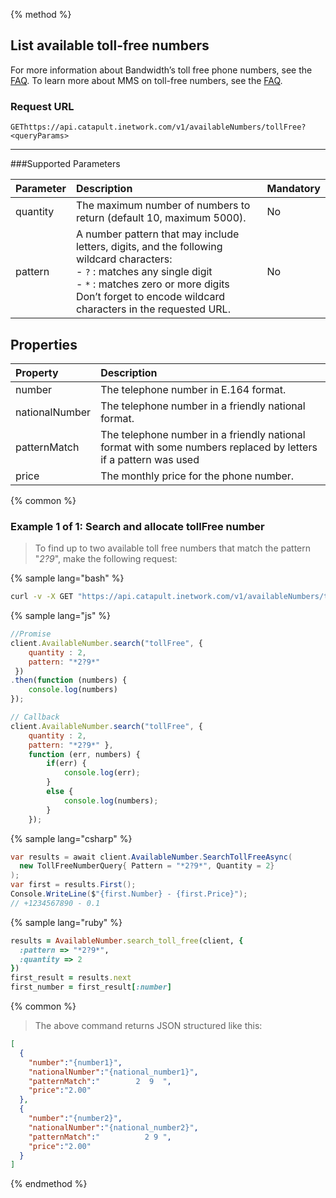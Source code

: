 {% method %}
## List available toll-free numbers
For more information about Bandwidth’s toll free phone numbers, see the <a href="https://dev.bandwidth.com/faq/#voice">FAQ</a>. To learn more about MMS on toll-free numbers, see the [FAQ](https://dev.bandwidth.com/faq/messaging/tollfreeMMS.html).



### Request URL

<code class="get">GET</code>`https://api.catapult.inetwork.com/v1/availableNumbers/tollFree?<queryParams>`

---

###Supported Parameters

| Parameter | Description                                                                                                                                                                                                                                | Mandatory |
|:----------|:-------------------------------------------------------------------------------------------------------------------------------------------------------------------------------------------------------------------------------------------|:----------|
| quantity  | The maximum number of numbers to return (default 10, maximum 5000).                                                                                                                                                                        | No        |
| pattern   | A number pattern that may include letters, digits, and the following wildcard characters:<br> - `?` : matches any single digit<br> - `*` : matches zero or more digits<br>Don’t forget to encode wildcard characters in the requested URL. | No        |

## Properties
| Property       | Description                                                                                                   
|:---------------|:--------------------------------------------------------------------------------------------------------------
| number         | The telephone number in E.164 format.                                                                         
| nationalNumber | The telephone number in a friendly national format.                                                           
| patternMatch   | The telephone number in a friendly national format with some numbers replaced by letters if a pattern was used
| price          | The monthly price for the phone number.


{% common %}
### Example 1 of 1: Search and allocate tollFree number
> To find up to two available toll free numbers that match the pattern "*2?9*", make the following request:

{% sample lang="bash" %}

```bash
curl -v -X GET "https://api.catapult.inetwork.com/v1/availableNumbers/tollFree?pattern=*2%3F9*&quantity=2" -u {token}:{secret} -H "Content-type: application/json"
```

{% sample lang="js" %}

```js
//Promise
client.AvailableNumber.search("tollFree", {
	quantity : 2,
	pattern: "*2?9*"
 })
.then(function (numbers) {
	console.log(numbers)
});

// Callback
client.AvailableNumber.search("tollFree", {
	quantity : 2,
	pattern: "*2?9*" },
	function (err, numbers) {
		if(err) {
			console.log(err);
		}
		else {
			console.log(numbers);
		}
	});
```

{% sample lang="csharp" %}

```csharp
var results = await client.AvailableNumber.SearchTollFreeAsync(
  new TollFreeNumberQuery{ Pattern = "*2?9*", Quantity = 2}
);
var first = results.First();
Console.WriteLine($"{first.Number} - {first.Price}");
// +1234567890 - 0.1
```

{% sample lang="ruby" %}

```ruby
results = AvailableNumber.search_toll_free(client, {
  :pattern => "*2?9*",
  :quantity => 2
})
first_result = results.next
first_number = first_result[:number]
```
{% common %}
> The above command returns JSON structured like this:

```json
[
  {
    "number":"{number1}",
    "nationalNumber":"{national_number1}",
    "patternMatch":"        2  9  ",
    "price":"2.00"
  },
  {
    "number":"{number2}",
    "nationalNumber":"{national_number2}",
    "patternMatch":"          2 9 ",
    "price":"2.00"
  }
]
```
{% endmethod %}
